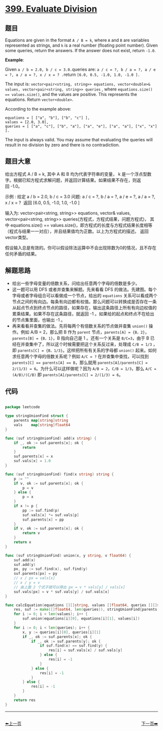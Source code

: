 # [399. Evaluate Division](https://leetcode.com/problems/evaluate-division/)


## 题目

Equations are given in the format `A / B = k`, where `A` and `B` are variables represented as strings, and `k` is a real number (floating point number). Given some queries, return the answers. If the answer does not exist, return `-1.0`.

**Example**:

Given `a / b = 2.0, b / c = 3.0.`queries are: `a / c = ?, b / a = ?, a / e = ?, a / a = ?, x / x = ? .`return `[6.0, 0.5, -1.0, 1.0, -1.0 ].`

The input is: `vector<pair<string, string>> equations, vector<double>& values, vector<pair<string, string>> queries` , where `equations.size() == values.size()`, and the values are positive. This represents the equations. Return `vector<double>`.

According to the example above:

    equations = [ ["a", "b"], ["b", "c"] ],
    values = [2.0, 3.0],
    queries = [ ["a", "c"], ["b", "a"], ["a", "e"], ["a", "a"], ["x", "x"] ].

The input is always valid. You may assume that evaluating the queries will result in no division by zero and there is no contradiction.


## 题目大意

给出方程式 A / B = k, 其中 A 和 B 均为代表字符串的变量， k 是一个浮点型数字。根据已知方程式求解问题，并返回计算结果。如果结果不存在，则返回 -1.0。

示例 :
给定 a / b = 2.0, b / c = 3.0
问题: a / c = ?, b / a = ?, a / e = ?, a / a = ?, x / x = ? 
返回 [6.0, 0.5, -1.0, 1.0, -1.0 ]

输入为: vector<pair<string, string>> equations, vector<double>& values, vector<pair<string, string>> queries(方程式，方程式结果，问题方程式)， 其中 equations.size() == values.size()，即方程式的长度与方程式结果长度相等（程式与结果一一对应），并且结果值均为正数。以上为方程式的描述。 返回vector<double>类型。

假设输入总是有效的。你可以假设除法运算中不会出现除数为0的情况，且不存在任何矛盾的结果。


## 解题思路


- 给出一些字母变量的倍数关系，问给出任意两个字母的倍数是多少。
- 这一题可以用 DFS 或者并查集来解题。先来看看 DFS 的做法。先建图。每个字母或者字母组合可以看做成一个节点，给出的 `equations` 关系可以看成两个节点之间的有向边。每条有向边都有权值。那么问题可以转换成是否存在一条从起点节点到终点节点的路径，如果存在，输出这条路径上所有有向边权值的累乘结果。如果不存在这条路径，就返回 -1 。如果给的起点和终点不在给出的节点集里面，也输出 -1 。
- 再来看看并查集的做法。先将每两个有倍数关系的节点做并查集 `union()` 操作。例如 A/B = 2，那么把 B 作为 `parent` 节点，`parents[A] = {B，2}`，`parents[B] = {B，1}`，B 指向自己是 1 。还有一个关系是 `B/C=3`，由于 B 已经在并查集中了，所以这个时候需要把这个关系反过来，处理成 `C/B = 1/3` ，即 `parents[C] = {B，1/3}`。这样把所有有关系的字母都 `union()` 起来。如何求任意两个字母的倍数关系呢？例如 `A/C = ?` 在并查集中查找，可以找到 `parents[C] == parents[A] == B`，那么就用 `parents[A]/parents[C] = 2/(1/3) = 6`。为什么可以这样做呢？因为 `A/B = 2`，`C/B = 1/3`，那么 `A/C = (A/B)/(C/B)` 即 `parents[A]/parents[C] = 2/(1/3) = 6`。


## 代码

```go

package leetcode

type stringUnionFind struct {
	parents map[string]string
	vals    map[string]float64
}

func (suf stringUnionFind) add(x string) {
	if _, ok := suf.parents[x]; ok {
		return
	}
	suf.parents[x] = x
	suf.vals[x] = 1.0
}

func (suf stringUnionFind) find(x string) string {
	p := ""
	if v, ok := suf.parents[x]; ok {
		p = v
	} else {
		p = x
	}
	if x != p {
		pp := suf.find(p)
		suf.vals[x] *= suf.vals[p]
		suf.parents[x] = pp
	}
	if v, ok := suf.parents[x]; ok {
		return v
	}
	return x
}

func (suf stringUnionFind) union(x, y string, v float64) {
	suf.add(x)
	suf.add(y)
	px, py := suf.find(x), suf.find(y)
	suf.parents[px] = py
	// x / px = vals[x]
	// x / y = v
	// 由上面 2 个式子就可以得出 px = v * vals[y] / vals[x]
	suf.vals[px] = v * suf.vals[y] / suf.vals[x]
}

func calcEquation(equations [][]string, values []float64, queries [][]string) []float64 {
	res, suf := make([]float64, len(queries)), stringUnionFind{parents: map[string]string{}, vals: map[string]float64{}}
	for i := 0; i < len(values); i++ {
		suf.union(equations[i][0], equations[i][1], values[i])
	}
	for i := 0; i < len(queries); i++ {
		x, y := queries[i][0], queries[i][1]
		if _, ok := suf.parents[x]; ok {
			if _, ok := suf.parents[y]; ok {
				if suf.find(x) == suf.find(y) {
					res[i] = suf.vals[x] / suf.vals[y]
				} else {
					res[i] = -1
				}
			} else {
				res[i] = -1
			}
		} else {
			res[i] = -1
		}
	}
	return res
}

```


----------------------------------------------
<div style="display: flex;justify-content: space-between;align-items: center;">
<p><a href="https://books.halfrost.com/leetcode/ChapterFour/0397.Integer-Replacement/">⬅️上一页</a></p>
<p><a href="https://books.halfrost.com/leetcode/ChapterFour/0401.Binary-Watch/">下一页➡️</a></p>
</div>
